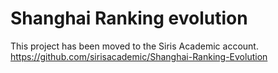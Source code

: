 Shanghai Ranking evolution
=========

This project has been moved to the Siris Academic account.
https://github.com/sirisacademic/Shanghai-Ranking-Evolution